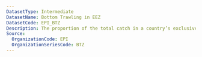```yaml
---
DatasetType: Intermediate
DatasetName: Bottom Trawling in EEZ
DatasetCode: EPI_BTZ
Description: The proportion of the total catch in a country’s exclusive economic zone(s) caught by any country using bottom trawling and dredging. This indicator measures whether countries allow bottom trawling in the marine regions under their jurisdiction. A score of 100 indicates that no fish is caught with bottom trawling inside a country's exlusive economic zone(s)
Source:
  OrganizationCode: EPI
  OrganizationSeriesCode: BTZ
---
```

